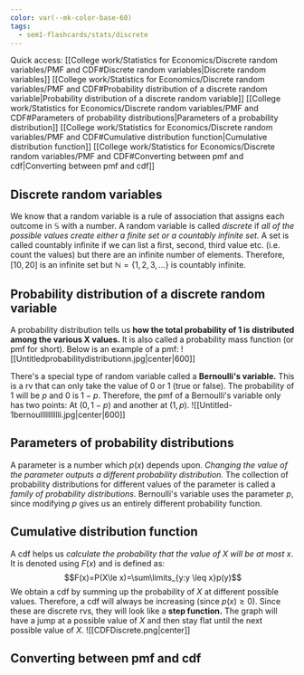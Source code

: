 ```yaml
---
color: var(--mk-color-base-60)
tags:
  - sem1-flashcards/stats/discrete
---
```

Quick access:
[[College work/Statistics for Economics/Discrete random variables/PMF and CDF#Discrete random variables|Discrete random variables]]
[[College work/Statistics for Economics/Discrete random variables/PMF and CDF#Probability distribution of a discrete random variable|Probability distribution of a discrete random variable]]
[[College work/Statistics for Economics/Discrete random variables/PMF and CDF#Parameters of probability distributions|Parameters of a probability distribution]]
[[College work/Statistics for Economics/Discrete random variables/PMF and CDF#Cumulative distribution function|Cumulative distribution function]]
[[College work/Statistics for Economics/Discrete random variables/PMF and CDF#Converting between pmf and cdf|Converting between pmf and cdf]]

## Discrete random variables
We know that a random variable is a rule of association that assigns each outcome in $\mathbb{S}$ with a number. A random variable is called $discrete$ if *all of the possible values create either a finite set or a countably infinite set.* A set is called countably infinite if we can list a first, second, third value etc. (i.e. count the values) but there are an infinite number of elements. Therefore, $[10,20]$ is an infinite set but $\mathbb{N}=\{1,2,3,\dots\}$ is countably infinite.

## Probability distribution of a discrete random variable
A probability distribution tells us **how the total probability of 1 is distributed among the various X values.** It is also called a probability mass function (or pmf for short). Below is an example of a pmf:
![[Untitledprobabilitydistributionn.jpg|center|600]]

There's a special type of random variable called a **Bernoulli's variable.** This is a rv that can only take the value of $0$ or $1$ (true or false). The probability of $1$ will be $p$ and $0$ is $1-p$. Therefore, the pmf of a Bernoulli's variable only has two points: At $(0,1-p)$ and another at $(1,p)$.
![[Untitled-1bernoulllllllllli.jpg|center|600]]

## Parameters of probability distributions
A parameter is a number which $p(x)$ depends upon. *Changing the value of the parameter outputs a different probability distribution.* The collection of probability distributions for different values of the parameter is called a *family of probability distributions.* Bernoulli's variable uses the parameter $p$, since modifying $p$ gives us an entirely different probability function. 

## Cumulative distribution function
A cdf helps us *calculate the probability that the value of $X$ will be at most $x$*. It is denoted using $F(x)$ and is defined as:
$$F(x)=P(X\le x)=\sum\limits_{y:y \leq x}p(y)$$
We obtain a cdf by summing up the probability of $X$ at different possible values. Therefore, a cdf will always be increasing (since $p(x)\ge 0$). Since these are discrete rvs, they will look like a **step function.** The graph will have a jump at a possible value of $X$ and then stay flat until the next possible value of $X$. 
![[CDFDiscrete.png|center]]

## Converting between pmf and cdf
